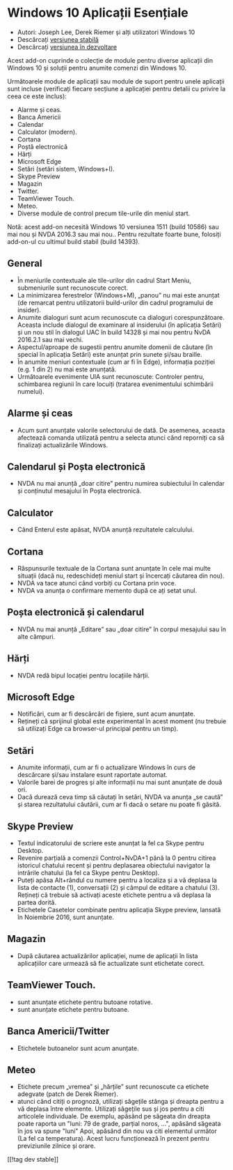 # Windows 10 Aplicații Esențiale #

* Autori: Joseph Lee, Derek Riemer și alți utilizatori Windows 10 
* Descărcați [versiunea stabilă][1]
* Descărcați [versiunea în dezvoltare][2]

Acest add-on cuprinde o colecție de module pentru diverse aplicații din
Windows 10 și soluții pentru anumite comenzi din Windows 10.

Următoarele module de aplicații sau module de suport pentru unele aplicații
sunt incluse (verificați fiecare secțiune a aplicației pentru detalii cu
privire la ceea ce este inclus):

* Alarme și ceas.
* Banca Americii
* Calendar
* Calculator (modern).
* Cortana
* Poștă electronică
* Hărți
* Microsoft Edge
* Setări (setări sistem, Windows+I).
* Skype Preview
* Magazin
* Twitter.
* TeamViewer Touch.
* Meteo.
* Diverse module de control precum tile-urile din meniul start.

Notă: acest add-on necesită Windows 10 versiunea 1511 (build 10586) sau mai
nou și NVDA 2016.3 sau mai nou.. Pentru rezultate foarte bune, folosiți
add-on-ul cu ultimul build stabil (build 14393).

## General

* În meniurile contextuale ale tile-urilor din cadrul Start Meniu,
  submeniurile sunt recunoscute corect.
* La minimizarea ferestrelor (Windows+M), „panou” nu mai este anunțat (de
  remarcat pentru utilizatorii build-urilor din cadrul programului de
  insider).
* Anumite dialoguri sunt acum recunoscute ca dialoguri
  corespunzătoare. Aceasta include dialogul de examinare al insiderului (în
  aplicația Setări) și un nou stil în dialogul UAC în build 14328 și mai nou
  pentru NvDA 2016.2.1 sau mai vechi.
* Aspectul/aproape de sugestii pentru anumite domenii de căutare (în special
  în aplicația Setări) este anunțat prin sunete și/sau braille.
* În anumite meniuri contextuale (cum ar fi în Edge), informația poziției
  (e.g. 1 din 2) nu mai este anunțată.
* Următoarele evenimente UIA sunt recunoscute: Controler pentru, schimbarea
  regiunii în care locuiți (tratarea evenimentului schimbării numelui).

## Alarme și ceas

* Acum sunt anunțate valorile selectorului de dată. De asemenea, aceasta
  afectează comanda utilizată pentru a selecta atunci când reporniți ca să
  finalizați actualizările Windows.

## Calendarul și Poșta electronică

* NVDA nu mai anunță „doar citire” pentru numirea subiectului în calendar și
  conținutul mesajului în Poșta electronică.

## Calculator

* Când Enterul este apăsat, NVDA anunță rezultatele calculului.

## Cortana

* Răspunsurile textuale de la Cortana sunt anunțate în cele mai multe
  situații (dacă nu, redeschideți meniul start și încercați căutarea din
  nou).
* NVDA va tace atunci când vorbiți cu Cortana prin voce.
* NVDA va anunța o confirmare memento după ce ați setat unul.

## Poșta electronică și calendarul

* NVDA nu mai anunță „Editare” sau „doar citire” în corpul mesajului sau în
  alte câmpuri.

## Hărți

* NVDA redă bipul locației pentru locațiile hărții.

## Microsoft Edge

* Notificări, cum ar fi descărcări de fișiere, sunt acum anunțate.
* Rețineți că sprijinul global este experimental în acest moment (nu trebuie
  să utilizați Edge ca browser-ul principal pentru un timp).

## Setări

* Anumite informații, cum ar fi o actualizare Windows în curs de descărcare
  și/sau instalare esunt raportate automat.
* Valorile barei de progres și alte informații nu mai sunt anunțate de două
  ori.
* Dacă durează ceva timp să căutați în setări, NVDA va anunța „se caută” și
  starea rezultatului căutării, cum ar fi dacă o setare nu poate fi găsită.

## Skype Preview

* Textul indicatorului de scriere este anunțat la fel ca Skype pentru
  Desktop.
* Revenire parțială a comenzii Control+NvDA+1 până la 0 pentru citirea
  istoricul chatului recent și pentru deplasarea obiectului navigator la
  intrările chatului (la fel ca Skype pentru Desktop).
* Puteți apăsa Alt+rândul cu numere pentru a localiza și a vă deplasa la
  lista de contacte (1), conversații (2) și câmpul de editare a chatului
  (3). Rețineți că trebuie să activați aceste etichete pentru a vă deplasa
  la partea dorită.
* Etichetele Casetelor combinate pentru aplicația Skype preview, lansată în
  Noiembrie 2016, sunt anunțate.

## Magazin

* După căutarea actualizărilor aplicației, nume de aplicații în lista
  aplicațiilor care urmează să fie actualizate sunt etichetate corect.

## TeamViewer Touch.

* sunt anunțate etichete pentru butoane rotative.
* sunt anunțate etichete pentru butoane.

## Banca Americii/Twitter

* Etichetele butoanelor sunt acum anunțate.

## Meteo

* Etichete precum „vremea” și „hărțile” sunt recunoscute ca etichete
  adegvate (patch de Derek Riemer).
* atunci când citiți o prognoză, utilizați săgețile stânga și  dreapta
  pentru a vă deplasa între elemente. Utilizați săgețile sus și jos pentru a
  citi articolele individuale. De exemplu, apăsând pe săgeata din dreapta
  poate raporta un "luni: 79 de grade, parțial noros, ...", apăsând săgeata
  în jos va spune "luni" Apoi, apăsând din nou va citi elementul următor (La
  fel ca temperatura). Acest lucru funcționează în prezent pentru
  previziunile zilnice și orare.

[[!tag dev stable]]

[1]: http://addons.nvda-project.org/files/get.php?file=w10

[2]: http://addons.nvda-project.org/files/get.php?file=w10-dev
